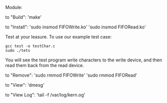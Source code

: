 Module:

to "Build": 'make'

to "Install": 'sudo insmod FIFOWrite.ko'
			  'sudo insmod FIFORead.ko'

Test at your leasure. To use our example test case:
	
	gcc test -o testChar.c
	sudo ./tets

You will see the test program write characters to the write device, and then read them back from the read device. 

to "Remove":  'sudo rmmod FIFOWrite'
			  'sudo rmmod FIFORead'

to "View":  'dmesg'

to "View Log": 'tail -f /var/log/kern.og'

